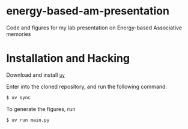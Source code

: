 # energy-based-am-presentation

Code and figures for my lab presentation on Energy-based Associative memories

# Installation and Hacking

Download and install [`uv`](https://docs.astral.sh/uv/)

Enter into the cloned repository, and run the following command:
```sh
$ uv sync
```

To generate the figures, run
```sh
$ uv run main.py
```